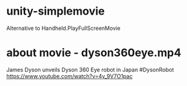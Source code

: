 unity-simplemovie
=================

Alternative to Handheld.PlayFullScreenMovie


about movie - dyson360eye.mp4
=================

James Dyson unveils Dyson 360 Eye robot in Japan #DysonRobot
https://www.youtube.com/watch?v=4y_9V7O1pac

